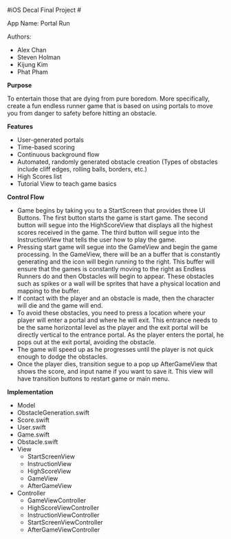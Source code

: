 #iOS Decal Final Project #

App Name: Portal Run

Authors:
- Alex Chan
- Steven Holman
- Kijung Kim
- Phat Pham

**Purpose**

To entertain those that are dying from pure boredom. More specifically, create a fun endless runner game that is based on using portals to move you from danger to safety before hitting an obstacle.

**Features**
- User-generated portals
- Time-based scoring
- Continuous background flow
- Automated, randomly generated obstacle creation (Types of obstacles include cliff edges, rolling balls, borders, etc.)
- High Scores list
- Tutorial View to teach game basics

**Control Flow**
- Game begins by taking you to a StartScreen that provides three UI Buttons. The first button starts the game is start game. The second button will segue into the HighScoreView that displays all the highest scores received in the game. The third button will segue into the InstructionView that tells the user how to play the game.
- Pressing start game will segue into the GameView and begin the game processing. In the GameView, there will be an a buffer that is constantly generating and the icon will begin running to the right. This buffer will ensure that the games is constantly moving to the right as Endless Runners do and then Obstacles will begin to appear. These obstacles such as spikes or a wall will be sprites that have a physical location and mapping to the buffer.
- If contact with the player and an obstacle is made, then the character will die and the game will end.
- To avoid these obstacles, you need to press a location where your player will enter a portal and where he will exit. This entrance needs to be the same horizontal level as the player and the exit portal will be directly vertical to the entrance portal. As the player enters the portal, he pops out at the exit portal, avoiding the obstacle.
- The game will speed up as he progresses until the player is not quick enough to dodge the obstacles.
- Once the player dies, transition segue to a pop up AfterGameView that shows the score, and input name if you want to save it. This view will have transition buttons to restart game or main menu.

**Implementation**
- Model
 - ObstacleGeneration.swift
 - Score.swift
 - User.swift
 - Game.swift
 - Obstacle.swift
- View
  - StartScreenView
  - InstructionView
  - HighScoreView
  - GameView
  - AfterGameView
- Controller
  - GameViewController
  - HighScoreViewController
  - InstructionViewController
  - StartScreenViewController
  - AfterGameViewController
